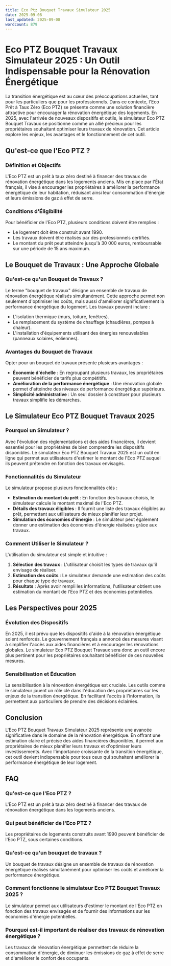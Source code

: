 ```yaml
---
title: Eco Ptz Bouquet Travaux Simulateur 2025
date: 2025-09-08
last_updated: 2025-09-08
wordcount: 879
---
```


# Eco PTZ Bouquet Travaux Simulateur 2025 : Un Outil Indispensable pour la Rénovation Énergétique

La transition énergétique est au cœur des préoccupations actuelles, tant pour les particuliers que pour les professionnels. Dans ce contexte, l'Eco Prêt à Taux Zéro (Eco PTZ) se présente comme une solution financière attractive pour encourager la rénovation énergétique des logements. En 2025, avec l'arrivée de nouveaux dispositifs et outils, le simulateur Eco PTZ Bouquet Travaux se positionne comme un allié précieux pour les propriétaires souhaitant optimiser leurs travaux de rénovation. Cet article explore les enjeux, les avantages et le fonctionnement de cet outil.

## Qu'est-ce que l'Eco PTZ ?

### Définition et Objectifs

L'Eco PTZ est un prêt à taux zéro destiné à financer des travaux de rénovation énergétique dans les logements anciens. Mis en place par l'État français, il vise à encourager les propriétaires à améliorer la performance énergétique de leur habitation, réduisant ainsi leur consommation d'énergie et leurs émissions de gaz à effet de serre. 

### Conditions d'Éligibilité

Pour bénéficier de l'Eco PTZ, plusieurs conditions doivent être remplies :
- Le logement doit être construit avant 1990.
- Les travaux doivent être réalisés par des professionnels certifiés.
- Le montant du prêt peut atteindre jusqu'à 30 000 euros, remboursable sur une période de 15 ans maximum.

## Le Bouquet de Travaux : Une Approche Globale

### Qu'est-ce qu'un Bouquet de Travaux ?

Le terme "bouquet de travaux" désigne un ensemble de travaux de rénovation énergétique réalisés simultanément. Cette approche permet non seulement d'optimiser les coûts, mais aussi d'améliorer significativement la performance énergétique du logement. Les travaux peuvent inclure :
- L'isolation thermique (murs, toiture, fenêtres).
- Le remplacement du système de chauffage (chaudières, pompes à chaleur).
- L'installation d'équipements utilisant des énergies renouvelables (panneaux solaires, éoliennes).

### Avantages du Bouquet de Travaux

Opter pour un bouquet de travaux présente plusieurs avantages :
- **Économie d'échelle** : En regroupant plusieurs travaux, les propriétaires peuvent bénéficier de tarifs plus compétitifs.
- **Amélioration de la performance énergétique** : Une rénovation globale permet d'atteindre des niveaux de performance énergétique supérieurs.
- **Simplicité administrative** : Un seul dossier à constituer pour plusieurs travaux simplifie les démarches.

## Le Simulateur Eco PTZ Bouquet Travaux 2025

### Pourquoi un Simulateur ?

Avec l'évolution des réglementations et des aides financières, il devient essentiel pour les propriétaires de bien comprendre les dispositifs disponibles. Le simulateur Eco PTZ Bouquet Travaux 2025 est un outil en ligne qui permet aux utilisateurs d'estimer le montant de l'Eco PTZ auquel ils peuvent prétendre en fonction des travaux envisagés.

### Fonctionnalités du Simulateur

Le simulateur propose plusieurs fonctionnalités clés :
- **Estimation du montant du prêt** : En fonction des travaux choisis, le simulateur calcule le montant maximal de l'Eco PTZ.
- **Détails des travaux éligibles** : Il fournit une liste des travaux éligibles au prêt, permettant aux utilisateurs de mieux planifier leur projet.
- **Simulation des économies d'énergie** : Le simulateur peut également donner une estimation des économies d'énergie réalisées grâce aux travaux.

### Comment Utiliser le Simulateur ?

L'utilisation du simulateur est simple et intuitive :
1. **Sélection des travaux** : L'utilisateur choisit les types de travaux qu'il envisage de réaliser.
2. **Estimation des coûts** : Le simulateur demande une estimation des coûts pour chaque type de travaux.
3. **Résultats** : Après avoir rempli les informations, l'utilisateur obtient une estimation du montant de l'Eco PTZ et des économies potentielles.

## Les Perspectives pour 2025

### Évolution des Dispositifs

En 2025, il est prévu que les dispositifs d'aide à la rénovation énergétique soient renforcés. Le gouvernement français a annoncé des mesures visant à simplifier l'accès aux aides financières et à encourager les rénovations globales. Le simulateur Eco PTZ Bouquet Travaux sera donc un outil encore plus pertinent pour les propriétaires souhaitant bénéficier de ces nouvelles mesures.

### Sensibilisation et Éducation

La sensibilisation à la rénovation énergétique est cruciale. Les outils comme le simulateur jouent un rôle clé dans l'éducation des propriétaires sur les enjeux de la transition énergétique. En facilitant l'accès à l'information, ils permettent aux particuliers de prendre des décisions éclairées.

## Conclusion

L'Eco PTZ Bouquet Travaux Simulateur 2025 représente une avancée significative dans le domaine de la rénovation énergétique. En offrant une estimation claire et précise des aides financières disponibles, il permet aux propriétaires de mieux planifier leurs travaux et d'optimiser leurs investissements. Avec l'importance croissante de la transition énergétique, cet outil devient indispensable pour tous ceux qui souhaitent améliorer la performance énergétique de leur logement.

## FAQ

### Qu'est-ce que l'Eco PTZ ?

L'Eco PTZ est un prêt à taux zéro destiné à financer des travaux de rénovation énergétique dans les logements anciens.

### Qui peut bénéficier de l'Eco PTZ ?

Les propriétaires de logements construits avant 1990 peuvent bénéficier de l'Eco PTZ, sous certaines conditions.

### Qu'est-ce qu'un bouquet de travaux ?

Un bouquet de travaux désigne un ensemble de travaux de rénovation énergétique réalisés simultanément pour optimiser les coûts et améliorer la performance énergétique.

### Comment fonctionne le simulateur Eco PTZ Bouquet Travaux 2025 ?

Le simulateur permet aux utilisateurs d'estimer le montant de l'Eco PTZ en fonction des travaux envisagés et de fournir des informations sur les économies d'énergie potentielles.

### Pourquoi est-il important de réaliser des travaux de rénovation énergétique ?

Les travaux de rénovation énergétique permettent de réduire la consommation d'énergie, de diminuer les émissions de gaz à effet de serre et d'améliorer le confort des occupants.